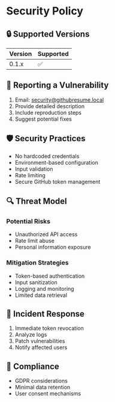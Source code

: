 # Security Policy

## 🔒 Supported Versions
| Version | Supported          |
|---------|-------------------|
| 0.1.x   | :white_check_mark:|

## 🚨 Reporting a Vulnerability
1. Email: security@githubresume.local
2. Provide detailed description
3. Include reproduction steps
4. Suggest potential fixes

## 🛡️ Security Practices
- No hardcoded credentials
- Environment-based configuration
- Input validation
- Rate limiting
- Secure GitHub token management

## 🔍 Threat Model
### Potential Risks
- Unauthorized API access
- Rate limit abuse
- Personal information exposure

### Mitigation Strategies
- Token-based authentication
- Input sanitization
- Logging and monitoring
- Limited data retrieval

## 🚦 Incident Response
1. Immediate token revocation
2. Analyze logs
3. Patch vulnerabilities
4. Notify affected users

## 🔐 Compliance
- GDPR considerations
- Minimal data retention
- User consent mechanisms
